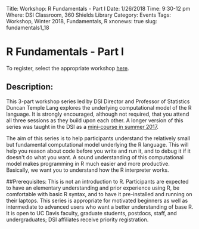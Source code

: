 Title:  Workshop: R Fundamentals - Part I
Date: 1/26/2018
Time: 9:30-12 pm
Where: DSI Classroom, 360 Shields Library
Category: Events
Tags: Workshop, Winter 2018, Fundamentals, R
xnonews: true
slug: fundamentals1_18

# R Fundamentals - Part I

To register, select the appropriate workshop [here](https://forms.library.ucdavis.edu/classes/descriptions.php#class174).

## Description:
This 3-part workshop series led by DSI Director and Professor of Statistics Duncan Temple Lang explores the underlying computational model of the R language. It is strongly encouraged, although not required, that you attend all three sessions as they build upon each other. A longer version of this series was taught in the DSI as a [mini-course in summer 2017](http://dsi.ucdavis.edu/posts/Workshop/RFundamental20170711.html). 

The aim of this series is to help participants understand the
relatively small but fundamental computational model underlying the R
language. This will help you reason about code before you write
and run it, and to debug it if it doesn't do what you want.  A sound
understanding of this computational model makes programming in R much
easier and more productive. Basically, we want you to understand how
the R interpreter works. 

##Prerequisites:
This is not an introduction to R. Participants are expected to have an
elementary understanding and prior experience using R, be comfortable 
with basic R syntax, and to have it pre-installed and running on their laptops. 
This series is appropriate for motivated beginners as well as intermediate 
to advanced users who want a better understanding of base R. It is open
to UC Davis faculty, graduate students, postdocs, staff, and undergraduates; 
DSI affiliates receive priority registration.
